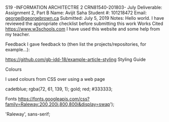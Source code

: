 S19 -INFORMATION ARCHITECTRE 2 CRN81540-201803- July 
Deliverable:  Assignment 2, Part B
Name:         Avijit Saha
Student #:    101218472
Email:        george@georgebrown.ca
Submitted:    July 5, 2019
Notes:        Hello world.
 I have reviewed the appropriate checklist before submitting this work
Works Cited
https://www.w3schools.com 
I have used this website and some help from my teacher.

Feedback
I gave feedback to (then list the projects/repositories, for example...):

https://github.com/gb-idd-18/example-article-styling
Styling Guide

Colours

I used colours from CSS over using a web page 

 cadetblue;
 rgba(72, 61, 139, 1);
 gold;
 red;
 #333333;

Fonts
https://fonts.googleapis.com/css?family=Raleway:200,200i,800,800i&display=swap');

'Raleway', sans-serif;
